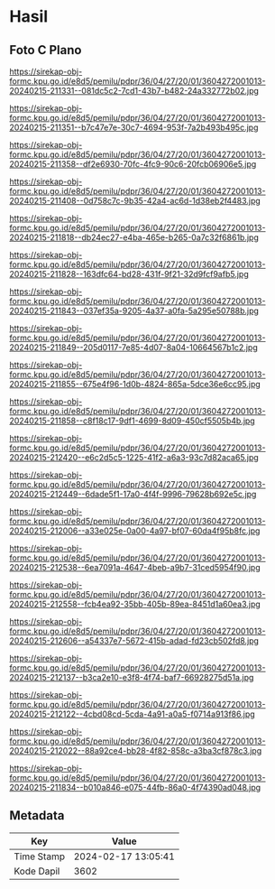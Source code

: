 # Hasil

## Foto C Plano

https://sirekap-obj-formc.kpu.go.id/e8d5/pemilu/pdpr/36/04/27/20/01/3604272001013-20240215-211331--081dc5c2-7cd1-43b7-b482-24a332772b02.jpg

https://sirekap-obj-formc.kpu.go.id/e8d5/pemilu/pdpr/36/04/27/20/01/3604272001013-20240215-211351--b7c47e7e-30c7-4694-953f-7a2b493b495c.jpg

https://sirekap-obj-formc.kpu.go.id/e8d5/pemilu/pdpr/36/04/27/20/01/3604272001013-20240215-211358--df2e6930-70fc-4fc9-90c6-20fcb06906e5.jpg

https://sirekap-obj-formc.kpu.go.id/e8d5/pemilu/pdpr/36/04/27/20/01/3604272001013-20240215-211408--0d758c7c-9b35-42a4-ac6d-1d38eb2f4483.jpg

https://sirekap-obj-formc.kpu.go.id/e8d5/pemilu/pdpr/36/04/27/20/01/3604272001013-20240215-211818--db24ec27-e4ba-465e-b265-0a7c32f6861b.jpg

https://sirekap-obj-formc.kpu.go.id/e8d5/pemilu/pdpr/36/04/27/20/01/3604272001013-20240215-211828--163dfc64-bd28-431f-9f21-32d9fcf9afb5.jpg

https://sirekap-obj-formc.kpu.go.id/e8d5/pemilu/pdpr/36/04/27/20/01/3604272001013-20240215-211843--037ef35a-9205-4a37-a0fa-5a295e50788b.jpg

https://sirekap-obj-formc.kpu.go.id/e8d5/pemilu/pdpr/36/04/27/20/01/3604272001013-20240215-211849--205d0117-7e85-4d07-8a04-10664567b1c2.jpg

https://sirekap-obj-formc.kpu.go.id/e8d5/pemilu/pdpr/36/04/27/20/01/3604272001013-20240215-211855--675e4f96-1d0b-4824-865a-5dce36e6cc95.jpg

https://sirekap-obj-formc.kpu.go.id/e8d5/pemilu/pdpr/36/04/27/20/01/3604272001013-20240215-211858--c8f18c17-9df1-4699-8d09-450cf5505b4b.jpg

https://sirekap-obj-formc.kpu.go.id/e8d5/pemilu/pdpr/36/04/27/20/01/3604272001013-20240215-212420--e6c2d5c5-1225-41f2-a6a3-93c7d82aca65.jpg

https://sirekap-obj-formc.kpu.go.id/e8d5/pemilu/pdpr/36/04/27/20/01/3604272001013-20240215-212449--6dade5f1-17a0-4f4f-9996-79628b692e5c.jpg

https://sirekap-obj-formc.kpu.go.id/e8d5/pemilu/pdpr/36/04/27/20/01/3604272001013-20240215-212006--a33e025e-0a00-4a97-bf07-60da4f95b8fc.jpg

https://sirekap-obj-formc.kpu.go.id/e8d5/pemilu/pdpr/36/04/27/20/01/3604272001013-20240215-212538--6ea7091a-4647-4beb-a9b7-31ced5954f90.jpg

https://sirekap-obj-formc.kpu.go.id/e8d5/pemilu/pdpr/36/04/27/20/01/3604272001013-20240215-212558--fcb4ea92-35bb-405b-89ea-8451d1a60ea3.jpg

https://sirekap-obj-formc.kpu.go.id/e8d5/pemilu/pdpr/36/04/27/20/01/3604272001013-20240215-212606--a54337e7-5672-415b-adad-fd23cb502fd8.jpg

https://sirekap-obj-formc.kpu.go.id/e8d5/pemilu/pdpr/36/04/27/20/01/3604272001013-20240215-212137--b3ca2e10-e3f8-4f74-baf7-66928275d51a.jpg

https://sirekap-obj-formc.kpu.go.id/e8d5/pemilu/pdpr/36/04/27/20/01/3604272001013-20240215-212122--4cbd08cd-5cda-4a91-a0a5-f0714a913f86.jpg

https://sirekap-obj-formc.kpu.go.id/e8d5/pemilu/pdpr/36/04/27/20/01/3604272001013-20240215-212022--88a92ce4-bb28-4f82-858c-a3ba3cf878c3.jpg

https://sirekap-obj-formc.kpu.go.id/e8d5/pemilu/pdpr/36/04/27/20/01/3604272001013-20240215-211834--b010a846-e075-44fb-86a0-4f74390ad048.jpg


## Metadata

| Key        | Value               |
| ---------- | ------------------- |
| Time Stamp | 2024-02-17 13:05:41 |
| Kode Dapil | 3602                |



